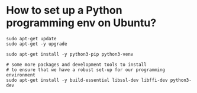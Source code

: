 # How to set up a Python programming env on Ubuntu?

```
sudo apt-get update
sudo apt-get -y upgrade

sudo apt-get install -y python3-pip python3-venv

# some more packages and development tools to install
# to ensure that we have a robust set-up for our programming environment
sudo apt-get install -y build-essential libssl-dev libffi-dev python3-dev
```
